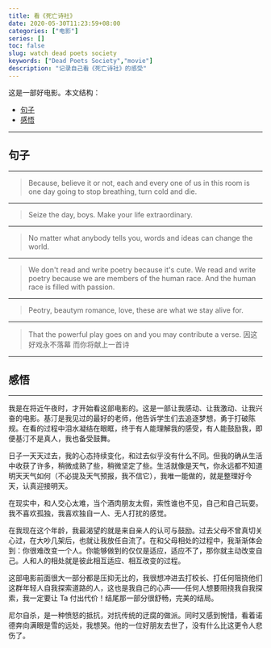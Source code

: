 ```yaml
---
title: 看《死亡诗社》
date: 2020-05-30T11:23:59+08:00
categories: ["电影"]
series: []
toc: false
slug: watch dead poets society
keywords: ["Dead Poets Society","movie"]
description: "记录自己看《死亡诗社》的感受"
---
```


这是一部好电影。本文结构：

* [句子](#句子)
* [感悟](#感悟)

---

## 句子

---

> Because, believe it or not, each and every one of us in this room is one day going to stop breathing, turn cold and die.

---

> Seize the day, boys. Make your life extraordinary. 

---

> No matter what anybody tells you, words and ideas can change the world.

---

> We don't read and write poetry because it's cute. We read and write poetry because we are members of the human race. And the human race is filled with passion.

---

> Peotry, beautym romance, love, these are what we stay alive for.

---

> That the powerful play goes on and you may contribute a verse. 因这好戏永不落幕 而你将献上一首诗

---

## **感悟**

---

我是在将近午夜时，才开始看这部电影的。这是一部让我感动、让我激动、让我兴奋的电影。基汀是我见过的最好的老师，他告诉学生们去追逐梦想，勇于打破陈规。在看的过程中泪水凝结在眼眶，终于有人能理解我的感受，有人能鼓励我，即便基汀不是真人，我也备受鼓舞。

日子一天天过去，我的心态持续变化，和过去似乎没有什么不同。但我的确从生活中收获了许多，稍微成熟了些，稍微坚定了些。生活就像是天气，你永远都不知道明天天气如何（不必提及天气预报，我不信它），我唯一能做的，就是整理好今天，认真迎接明天。

在现实中，和人交心太难，当个酒肉朋友太假，索性谁也不见，自己和自己玩耍。我不喜欢孤独，我喜欢独自一人、无人打扰的感觉。

在我现在这个年龄，我最渴望的就是来自亲人的认可与鼓励。过去父母不曾真切关心过，在大吵几架后，也就让我放任自流了。在和父母相处的过程中，我渐渐体会到：你很难改变一个人。你能够做到的仅仅是适应，适应不了，那你就主动改变自己。人和人的相处就是彼此相互适应、相互改变的过程。

这部电影前面很大一部分都是压抑无比的，我很想冲进去打校长、打任何阻挠他们这群年轻人自我探索道路的人，这也是我自己的心声——任何人想要阻挠我自我探索，我一定要让 Ta 付出代价！结尾那一部分很舒畅，完美的结局。

尼尔自杀，是一种愤怒的抵抗，对抗传统的迂腐的做派。同时又感到惋惜，看着诺德奔向满眼是雪的远处，我想哭。他的一位好朋友去世了，没有什么比这更令人悲伤了。